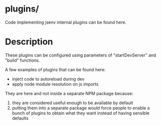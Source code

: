 # plugins/

Code implementing jsenv internal plugins can be found here.

# Description

These plugins can be configured using parameters of "startDevServer" and "build" functions.

A few examples of plugins that can be found here:

- inject code to autoreload during dev
- apply node module resolution on js imports

They are here and not inside a separate NPM package because:

1. they are considered useful enough to be available by default
2. putting them into a separate package would force people to enable a bunch of plugins
   to obtain what they want instead of having sensible defaults
